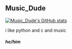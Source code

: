 ## Music_Dude
[![Music_Dude's GitHub stats](https://github-readme-stats.vercel.app/api?username=Music-Dude&count_private=true&show_icons=true&hide_title=true&include_all_commits=true&theme=cobalt)](https://github.com/anuraghazra/github-readme-stats)

i like python and c and music

##### he/him
